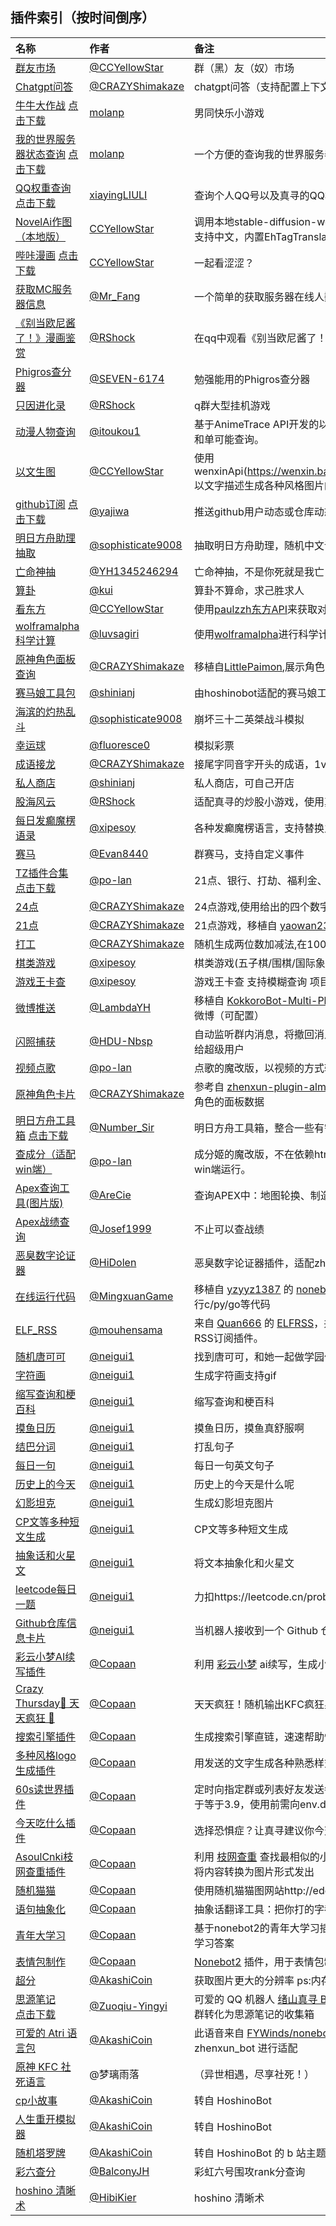 ## 插件索引（按时间倒序）

| 名称                                                         | 作者                                                     | 备注                                                         |
| :----------------------------------------------------------- | :------------------------------------------------------- | :----------------------------------------------------------- |
| [群友市场](https://github.com/CCYellowStar/zhenxun_plugin_slave_market) | [@CCYellowStar](https://github.com/CCYellowStar)         | 群（黑）友（奴）市场                                         |
| [Chatgpt问答](https://github.com/CRAZYShimakaze/zhenxun_extensive_plugin/tree/main/chatgpt) | [@CRAZYShimakaze](https://github.com/CRAZYShimakaze)     | chatgpt问答（支持配置上下文长度）                            |
| [牛牛大作战](https://github.com/molanp/zhenxun_plugin_niuniu)  [点击下载](https://github.com/molanp/zhenxun_plugin_niuniu/releases/download/0.2/zhenxun_plugin_niuniu-main.zip) | [molanp](https://github.com/molanp)                      | 男同快乐小游戏                                               |
| [我的世界服务器状态查询](https://github.com/molanp/zhenxun_check_Minecraft)   [点击下载](https://github.com/molanp/zhenxun_check_Minecraft/releases/download/v1.3/zhenxun_check_Minecraft-main.zip) | [molanp](https://github.com/molanp)                      | 一个方便的查询我的世界服务器信息的插件                       |
| [QQ权重查询](https://github.com/xiayingLIULI/zhenxun_plugin_QQweight)  [点击下载](https://github.com/xiayingLIULI/zhenxun_plugin_QQweight/releases/download/v0.1/QQwright.zip) | [xiayingLIULI](https://github.com/xiayingLIULI)          | 查询个人QQ号以及真寻的QQ权重分                               |
| [NovelAi作图（本地版）](https://github.com/CCYellowStar/zhenxun_plugin_NovelAi) | [CCYellowStar](https://github.com/CCYellowStar)          | 调用本地stable-diffusion-webui-api的NovelAi作图插件，支持中文，内置EhTagTranslation词库翻译和百度机翻 |
| [哔咔漫画](https://github.com/CCYellowStar/zhenxun_plugin_pica)  [点击下载](https://github.com/CCYellowStar/zhenxun_plugin_pica/releases/download/v1.2/zhenxun_plugin_pica.zip) | [CCYellowStar](https://github.com/CCYellowStar)          | 一起看涩涩？                                                 |
| [获取MC服务器信息](https://github.com/klxf/zhenxun_plugin_getmcserver) | [@Mr_Fang](https://github.com/klxf)                      | 一个简单的获取服务器在线人数、玩家列表的插件                 |
| [《别当欧尼酱了！》漫画鉴赏](https://github.com/RShock/zhenxun_plugin_onimai) | [@RShock](https://github.com/RShock)                     | 在qq中观看《别当欧尼酱了！》漫画                             |
| [Phigros查分器](https://github.com/SEVEN-6174/zhenxun_plugin_phigros) | [@SEVEN-6174](https://github.com/SEVEN-6174)             | 勉强能用的Phigros查分器                                      |
| [只因进化录](https://github.com/RShock/ikun_evolution)       | [@RShock](https://github.com/RShock)                     | q群大型挂机游戏                                              |
| [动漫人物查询](https://github.com/itoukou1/zhenxun_plugin_animetrace) | [@itoukou1](https://github.com/itoukou1)                 | 基于AnimeTrace API开发的以图识番插件，支持多可能性查询和单可能查询。 |
| [以文生图](https://github.com/CCYellowStar/zhenxun_plugin_TextToPic) | [@CCYellowStar](https://github.com/CCYellowStar)         | 使用wenxinApi(https://wenxin.baidu.com/moduleApi/ernieVilg)以文字描述生成各种风格图片的真寻插件 |
| [github订阅](https://github.com/yajiwa/zhenxun_github_sub)  [点击下载](https://github.com/yajiwa/zhenxun_github_sub/releases/download/v0.5/github_sub.zip) | [@yajiwa](https://github.com/yajiwa)                     | 推送github用户动态或仓库动态                                 |
| [明日方舟助理抽取](https://github.com/sophisticate9008/draw_helper) | [@sophisticate9008](https://github.com/sophisticate9008) | 抽取明日方舟助理，随机中文语音（转型为收藏小游戏）           |
| [亡命神抽](https://github.com/YH1345246294/DeadMansDraw)     | [@YH1345246294](https://github.com/YH1345246294)         | 亡命神抽，不是你死就是我亡                                   |
| [算卦](https://github.com/kuiiue/zhenxun-plugin-suangua)     | [@kui](https://github.com/kuiiue)                        | 算卦不算命，求己胜求人                                       |
| [看东方](https://github.com/CCYellowStar/zhenxun_plugin_looktouhou) | [@CCYellowStar](https://github.com/CCYellowStar)         | 使用[paulzzh东方API](https://img.paulzzh.com/)来获取对应角色图 |
| [wolframalpha科学计算](https://github.com/luvsagiri/zhenxun_plugin_wolframalpha) | [@luvsagiri](https://github.com/luvsagiri)               | 使用[wolframalpha](https://www.wolframalpha.com/)进行科学计算 |
| [原神角色面板查询](https://github.com/CRAZYShimakaze/zhenxun_extensive_plugin/tree/main/genshin_role_info) | [@CRAZYShimakaze](https://github.com/CRAZYShimakaze)     | 移植自[LittlePaimon](https://github.com/CMHopeSunshine/LittlePaimon),展示角色的面板和伤害数据 |
| [赛马娘工具包](https://github.com/shinianj/zhenxun_plugin_uma_mn) | [@shinianj](https://github.com/shinianj)                 | 由hoshinobot适配的赛马娘工具包                               |
| [海滨的灼热乱斗](https://github.com/sophisticate9008/fight)  | [@sophisticate9008](https://github.com/sophisticate9008) | 崩坏三十二英桀战斗模拟                                       |
| [幸运球](https://github.com/fluoresce0/zhenxun_plugins_luckyball) | [@fluoresce0](https://github.com/fluoresce0)             | 模拟彩票                                                     |
| [成语接龙](https://github.com/CRAZYShimakaze/zhenxun_extensive_plugin/tree/main/idiom_salon) | [@CRAZYShimakaze](https://github.com/CRAZYShimakaze)     | 接尾字同音字开头的成语，1v1对抗                              |
| [私人商店](https://github.com/shinianj/zhenxun_plugin_personalshop) | [@shinianj](https://github.com/shinianj)                 | 私人商店，可自己开店                                         |
| [股海风云](https://github.com/RShock/zhenxun_plugin_stock_legend) | [@RShock](https://github.com/RShock)                     | 适配真寻的炒股小游戏，使用真寻经济系统和真实股市数据         |
| [每日发癫魔楞语录](https://github.com/xipesoy/zhenxun_plugin_meiriyiju) | [@xipesoy](https://github.com/xipesoy)                   | 各种发癫魔楞语言，支持替换主角                               |
| [赛马](https://github.com/Evan8440/zhenxun_bot_HorseRace)    | [@Evan8440](https://github.com/Evan8440)                 | 群赛马，支持自定义事件                                       |
| [TZ插件合集](https://github.com/po-lan/zhenxun_plugins_TZseries)  [点击下载](https://github.com/po-lan/zhenxun_plugins_TZseries/releases/download/v0.3/zhenxun_plugins_TZseries.zip) | [@po-lan](https://github.com/po-lan)                     | 21点、银行、打劫、福利金、刮刮乐、小人举牌的插件合集         |
| [24点](https://github.com/CRAZYShimakaze/zhenxun_extensive_plugin/tree/main/24_point) | [@CRAZYShimakaze](https://github.com/CRAZYShimakaze)     | 24点游戏,使用给出的四个数字，利用加减乘除算出24              |
| [21点](https://github.com/CRAZYShimakaze/zhenxun_extensive_plugin/tree/main/21_point) | [@CRAZYShimakaze](https://github.com/CRAZYShimakaze)     | 21点游戏，移植自 [yaowan233](https://github.com/yaowan233/nonebot-plugin-blackjack),适配真寻 |
| [打工](https://github.com/CRAZYShimakaze/zhenxun_extensive_plugin/tree/main/work) | [@CRAZYShimakaze](https://github.com/CRAZYShimakaze)     | 随机生成两位数加减法,在100秒内计算10道题来获取金币           |
| [棋类游戏](https://github.com/xipesoy/nonebot_plugins_zhenxun_bot/tree/index/nonebot_plugin_boardgame) | [@xipesoy](https://github.com/xipesoy)                   | 棋类游戏(五子棋/围棋/国际象棋)                               |
| [游戏王卡查](https://github.com/xipesoy/nonebot_plugins_zhenxun_bot/tree/index/youxiwang) | [@xipesoy](https://github.com/xipesoy)                   | 游戏王卡查 支持模糊查询 项目源地址 [nonebot_plugin_ygo](https://github.com/anlen123/nonebot_plugin_ygo) |
| [微博推送](https://github.com/LambdaYH/zhenxun_plugin_weibo) | [@LambdaYH](https://github.com/LambdaYH)                 | 移植自 [KokkoroBot-Multi-Platform](https://github.com/zzbslayer/KokkoroBot-Multi-Platform) ，在群聊内推送特定的微博（可配置） |
| [闪照捕获](https://github.com/HDU-Nbsp/zhenxun_plugin_intercept_withdraw) | [@HDU-Nbsp](https://github.com/HDU-Nbsp)                 | 自动监听群内消息，将撤回消息与闪照（解析为图片后）反馈给超级用户 |
| [视频点歌](https://github.com/po-lan/zhenxun_plugin_VMusic)  | [@po-lan](https://github.com/po-lan)                     | 点歌的魔改版，以视频的方式输出音乐来确保音质                 |
| [原神角色卡片](https://github.com/CRAZYShimakaze/zhenxun_extensive_plugin) | [@CRAZYShimakaze](https://github.com/CRAZYShimakaze)     | 参考自 [zhenxun-plugin-almanac](https://github.com/zhenxun-org/zhenxun_bot-tg/tree/main/plugins/genshin/almanac)，展示橱窗中第一个或指定角色的面板数据 |
| [明日方舟工具箱](https://github.com/NumberSir/zhenxun_arktools) [点击下载](https://github.com/NumberSir/zhenxun_arktools/releases/download/v1.0.0/zhenxun_arktools.zip) | [@Number_Sir](https://github.com/NumberSir)              | 明日方舟工具箱，整合一些有需求的资料查询功能                 |
| [查成分（适配win端）](https://github.com/po-lan/zhenxun-nonebot-plugin-ddcheck) | [@po-lan](https://github.com/po-lan)                     | 成分姬的魔改版，不在依赖htmlrender插件，使其能简单的在win端运行。 |
| [Apex查询工具(图片版)](https://github.com/AreCie/Apex_Tool)  | [@AreCie](https://github.com/AreCie)                     | 查询APEX中：地图轮换、制造轮换、猎杀信息、玩家信息           |
| [Apex战绩查询](https://github.com/Josef1999/ApexLegends-QQ-Robot) | [@Josef1999](https://github.com/Josef1999)               | 不止可以查战绩                                               |
| [恶臭数字论证器](https://github.com/HiDolen/nonebot_plugin_homonumber) | [@HiDolen](https://github.com/HiDolen)                   | 恶臭数字论证器插件，适配zhenxun_bot                          |
| [在线运行代码](https://github.com/MingxuanGame/zhenxun_plugin_code) | [@MingxuanGame](https://github.com/MingxuanGame)         | 移植自 [yzyyz1387](https://github.com/yzyyz1387) 的 [nonebot_plugin_code](https://github.com/yzyyz1387/nonebot_plugin_code)，在 QQ 群内运行c/py/go等代码 |
| [ELF_RSS](https://github.com/AkashiCoin/nonebot_plugins_zhenxun_bot/tree/master/ELF_RSS) | [@mouhensama](https://github.com/mouhensama)             | 来自 [Quan666](https://github.com/Quan666) 的 [ELFRSS](https://github.com/Quan666/ELF_RSS)，并在其基础上进行了真寻适配的RSS订阅插件。 |
| [随机唐可可](https://github.com/AkashiCoin/nonebot_plugins_zhenxun_bot/tree/master/nonebot_plugin_randomtkk) | [@neigui1](https://github.com/neigui1)                   | 找到唐可可，和她一起做学园偶像！                             |
| [字符画](https://github.com/AkashiCoin/nonebot_plugins_zhenxun_bot/tree/master/nonebot_plugin_charpic) | [@neigui1](https://github.com/neigui1)                   | 生成字符画支持gif                                            |
| [缩写查询和梗百科](https://github.com/AkashiCoin/nonebot_plugins_zhenxun_bot/tree/what) | [@neigui1](https://github.com/neigui1)                   | 缩写查询和梗百科                                             |
| [摸鱼日历](https://github.com/AkashiCoin/nonebot_plugins_zhenxun_bot/tree/master/nonebot_plugin_moyu) | [@neigui1](https://github.com/neigui1)                   | 摸鱼日历，摸鱼真舒服啊                                       |
| [结巴分词](https://github.com/AkashiCoin/nonebot_plugins_zhenxun_bot/tree/master/shuffle) | [@neigui1](https://github.com/neigui1)                   | 打乱句子                                                     |
| [每日一句](https://github.com/AkashiCoin/nonebot_plugins_zhenxun_bot/tree/master/nonebot_plugin_everyday_en) | [@neigui1](https://github.com/neigui1)                   | 每日一句英文句子                                             |
| [历史上的今天](https://github.com/AkashiCoin/nonebot_plugins_zhenxun_bot/tree/master/todaybefore) | [@neigui1](https://github.com/neigui1)                   | 历史上的今天是什么呢                                         |
| [幻影坦克](https://github.com/AkashiCoin/nonebot_plugins_zhenxun_bot/tree/master/nonebot_plugin_miragetank) | [@neigui1](https://github.com/neigui1)                   | 生成幻影坦克图片                                             |
| [CP文等多种短文生成](https://github.com/AkashiCoin/nonebot_plugins_zhenxun_bot/tree/master/essay) | [@neigui1](https://github.com/neigui1)                   | CP文等多种短文生成                                           |
| [抽象话和火星文](https://github.com/AkashiCoin/nonebot_plugins_zhenxun_bot/tree/master/text) | [@neigui1](https://github.com/neigui1)                   | 将文本抽象化和火星文                                         |
| [leetcode每日一题](https://github.com/AkashiCoin/nonebot_plugins_zhenxun_bot/tree/master/leetcode) | [@neigui1](https://github.com/neigui1)                   | 力扣https://leetcode.cn/problemset/all/每日一题              |
| [Github仓库信息卡片](https://github.com/AkashiCoin/nonebot_plugins_zhenxun_bot/tree/master/github) | [@neigui1](https://github.com/neigui1)                   | 当机器人接收到一个 Github 仓库链接时 会自动发送信息卡片      |
| [彩云小梦AI续写插件](https://github.com/AkashiCoin/nonebot_plugins_zhenxun_bot/tree/master/caiyunai) | [@Copaan](https://github.com/Copaan)                     | 利用 [彩云小梦](http://if.caiyunai.com/dream) ai续写，生成小作文 |
| [Crazy Thursday🍗 天天疯狂 🍗](https://github.com/AkashiCoin/nonebot_plugins_zhenxun_bot/tree/master/crazy_thursday) | [@Copaan](https://github.com/Copaan)                     | 天天疯狂！随机输出KFC疯狂星期四文案。                        |
| [搜索引擎插件](https://github.com/AkashiCoin/nonebot_plugins_zhenxun_bot/tree/master/giyf) | [@Copaan](https://github.com/Copaan)                     | 生成搜索引擎直链，速速帮助懒狗群友体面                       |
| [多种风格logo生成插件](https://github.com/AkashiCoin/nonebot_plugins_zhenxun_bot/tree/master/logo) | [@Copaan](https://github.com/Copaan)                     | 用发送的文字生成各种熟悉样式的logo                           |
| [60s读世界插件](https://github.com/AkashiCoin/nonebot_plugins_zhenxun_bot/tree/master/read_60s) | [@Copaan](https://github.com/Copaan)                     | 定时向指定群或列表好友发送每日60s读世界,python版本需大于等于3.9，使用前需向env.dev加入配置 |
| [今天吃什么插件](https://github.com/AkashiCoin/nonebot_plugins_zhenxun_bot/tree/master/what2eat) | [@Copaan](https://github.com/Copaan)                     | 选择恐惧症？让真寻建议你今天吃什么！                         |
| [AsoulCnki枝网查重插件](https://github.com/AkashiCoin/nonebot_plugins_zhenxun_bot/tree/master/asoulcnki) | [@Copaan](https://github.com/Copaan)                     | 利用 [枝网查重](https://asoulcnki.asia/) 查找最相似的小作文，为防止文字太长刷屏，将内容转换为图片形式发出 |
| [随机猫猫](https://github.com/AkashiCoin/nonebot_plugins_zhenxun_bot/tree/master/random_cat_gif) | [@Copaan](https://github.com/Copaan)                     | 使用随机猫猫图网站http://edgecats.net/ 实现                  |
| [语句抽象化](https://github.com/AkashiCoin/nonebot_plugins_zhenxun_bot/tree/master/abstract) | [@Copaan](https://github.com/Copaan)                     | 抽象话翻译工具：把你打的字都给你emoji咯！                    |
| [青年大学习](https://github.com/AkashiCoin/nonebot_plugins_zhenxun_bot/tree/master/youthstudy) | [@Copaan](https://github.com/Copaan)                     | 基于nonebot2的青年大学习插件，用于获取最新一期青年大学习答案 |
| [表情包制作](https://github.com/AkashiCoin/nonebot_plugins_zhenxun_bot/tree/master/memes) | [@Copaan](https://github.com/Copaan)                     | [Nonebot2](https://github.com/nonebot/nonebot2) 插件，用于表情包制作 |
| [超分](https://github.com/AkashiCoin/nonebot_plugins_zhenxun_bot/tree/master/super_resolution) | [@AkashiCoin](https://github.com/AkashiCoin)             | 获取图片更大的分辨率 ps:内存小的机器不建议使用               |
| [思源笔记](https://github.com/AkashiCoin/nonebot_plugins_zhenxun_bot/tree/master/siyuan)<br/>[点击下载](https://github.com/Zuoqiu-Yingyi/zhenxun-bot-plugin-siyuan/releases/download/v0.3.0/zhenxun_plugin_siyuan.zip) | [@Zuoqiu-Yingyi](https://github.com/Zuoqiu-Yingyi)       | 可爱的 QQ 机器人 [绪山真寻 Bot](https://hibikier.github.io/zhenxun_bot/) 的 [思源笔记](https://github.com/siyuan-note/siyuan) 插件, 可以将 QQ 群转化为思源笔记的收集箱 |
| [可爱的 Atri 语言包](https://github.com/AkashiCoin/nonebot_plugins_zhenxun_bot/tree/master/nonebot_plugin_atri) | [@AkashiCoin](https://github.com/AkashiCoin)             | 此语音来自 [FYWinds/nonebot-plugin-atri](https://github.com/FYWinds/nonebot-plugin-atri) 并在其基础上对 zhenxun_bot 进行适配 |
| [原神 KFC 社死语言](https://github.com/AkashiCoin/nonebot_plugins_zhenxun_bot/tree/master/genshinkfc) | @梦璃雨落                                                | （异世相遇，尽享社死！）                                     |
| [cp小故事](https://github.com/AkashiCoin/nonebot_plugins_zhenxun_bot/blob/master/cp) | [@AkashiCoin](https://github.com/AkashiCoin)             | 转自 HoshinoBot                                              |
| [人生重开模拟器](https://github.com/AkashiCoin/nonebot_plugins_zhenxun_bot/tree/master/lifeRestart) | [@AkashiCoin](https://github.com/AkashiCoin)             | 转自 HoshinoBot                                              |
| [随机塔罗牌](https://github.com/AkashiCoin/nonebot_plugins_zhenxun_bot/tree/master/tarot) | [@AkashiCoin](https://github.com/AkashiCoin)             | 转自 HoshinoBot 的 b 站主题塔罗牌插件                        |
| [彩六查分](https://github.com/AkashiCoin/nonebot_plugins_zhenxun_bot/tree/master/nonebot_plugin_r6s) | [@BalconyJH](https://github.com/BalconyJH)               | 彩虹六号围攻rank分查询                                       |
| [hoshino 清晰术](https://github.com/HibiKier/zhenxun_plugin_img2bigImg) | [@HibiKier](https://github.com/HibiKier)                 | hoshino 清晰术                                               |